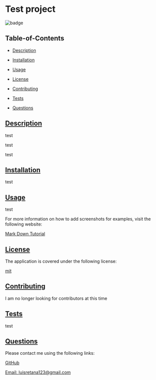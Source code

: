 
  # Test project
  
  
  ![badge](https://img.shields.io/badge/license-mit-blue)
    

  ## Table-of-Contents

  * [Description](#description)
  * [Installation](#installation)
  * [Usage](#usage)
  
  * [License](#license)
    
  * [Contributing](#contributing)
  * [Tests](#tests)
  * [Questions](#questions)
  
  ## [Description](#table-of-contents)

  test

  test

  test

  ## [Installation](#table-of-contents)

  test

  ## [Usage](#table-of-contents)

  test
  
  For more information on how to add screenshots for examples, visit the following website:
  
  [Mark Down Tutorial](https://agea.github.io/tutorial.md/)
  
  
  ## [License](#table-of-contents)

  The application is covered under the following license:

  
  [mit](https://choosealicense.com/licenses/mit)
    
    

  ## [Contributing](#table-of-contents)
  
  I am no longer looking for contributors at this time

  ## [Tests](#table-of-contents)

  test

  ## [Questions](#table-of-contents)

  Please contact me using the following links:

  [GitHub](https://github.com/Lretana1)

  [Email: luisretana123@gmail.com](mailto:luisretana123@gmail.com)
